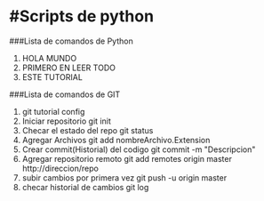 #Scripts de python
======================

###Lista de comandos de Python
1. HOLA MUNDO   
2. PRIMERO EN LEER TODO 
3. ESTE TUTORIAL


###Lista de comandos de GIT
1. git tutorial config
2. Iniciar repositorio
git init
3. Checar el estado del repo
git status
4. Agregar Archivos
git add
nombreArchivo.Extension
5. Crear commit(Historial)
del codigo 
git commit -m "Descripcion"
6. Agregar repositorio remoto
git add remotes origin master http://direccion/repo
7. subir cambios por primera vez
git push -u origin master
8. checar historial de cambios
git log